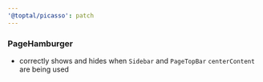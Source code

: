 ```yaml
---
'@toptal/picasso': patch
---
```


### PageHamburger

- correctly shows and hides when `Sidebar` and `PageTopBar` `centerContent` are being used

